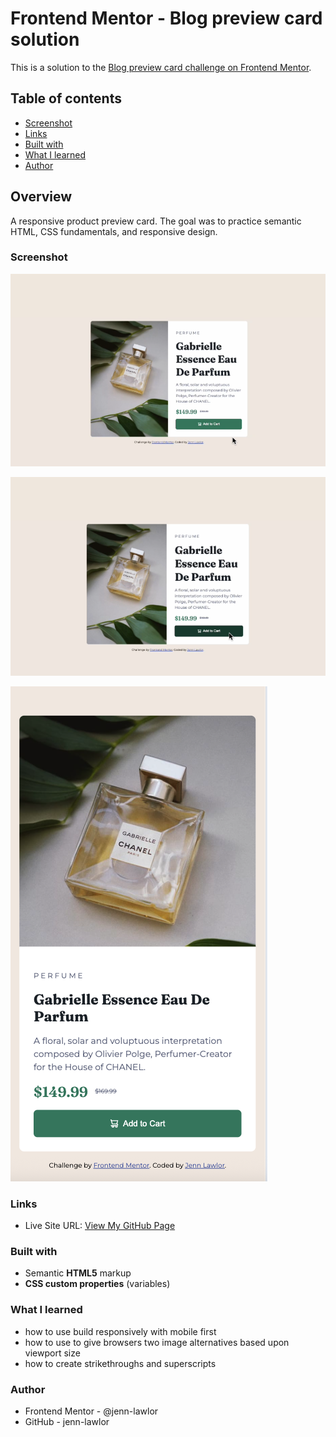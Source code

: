 # Frontend Mentor - Blog preview card solution

This is a solution to the [Blog preview card challenge on Frontend Mentor](https://www.frontendmentor.io/challenges/product-preview-card-component-GO7UmttRfa).

## Table of contents

- [Screenshot](#screenshot)
- [Links](#links)
- [Built with](#built-with)
- [What I learned](#what-i-learned)
- [Author](#author)

## Overview

A responsive product preview card. The goal was to practice semantic HTML, CSS fundamentals, and responsive design.

### Screenshot

![Desktop Screenshot (no button hover)](https://raw.githubusercontent.com/jenn-lawlor/product-preview-card-component/main/images/desktop-version.png)

![Desktop Screenshot (with button hover)](https://raw.githubusercontent.com/jenn-lawlor/product-preview-card-component/main/images/desktop-version-hover.png)

![Mobile Screenshot](https://raw.githubusercontent.com/jenn-lawlor/product-preview-card-component/main/images/mobile-version.png)

### Links

- Live Site URL: [View My GitHub Page](https://jenn-lawlor.github.io/product-preview-card-component)

### Built with

- Semantic **HTML5** markup
- **CSS custom properties** (variables)

### What I learned

- how to use build responsively with mobile first
- how to use <picture> to give browsers two image alternatives based upon viewport size
- how to create strikethroughs and superscripts

### Author

- Frontend Mentor - @jenn-lawlor
- GitHub - jenn-lawlor
